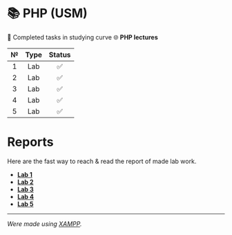 # 📚 PHP (USM)

📝 Completed tasks in studying curve 🌐 **PHP lectures**

| №     |   Type  | Status |
| :---: |   :---: |  :---: |
| 1     |   Lab   |   ✅   |
| 2     |   Lab   |   ✅   |
| 3     |   Lab   |   ✅   |
| 4     |   Lab   |   ✅   |
| 5     |   Lab   |   ✅   |

# Reports

Here are the fast way to reach & read the report of made lab work.

- [**Lab 1**](lab01/lab1_readme.md)
- [**Lab 2**](lab02/lab2_readme.md)
- [**Lab 3**](lab03/lab3_readme.md)
- [**Lab 4**](lab04/lab4_readme.md)
- [**Lab 5**](lab05/lab5_readme.md)

---

_Were made using [XAMPP](https://www.apachefriends.org/)._